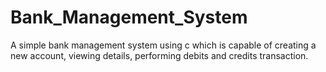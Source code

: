 # Bank_Management_System
A simple bank management system using c which is capable of creating a new account, viewing details, performing debits and credits transaction.


